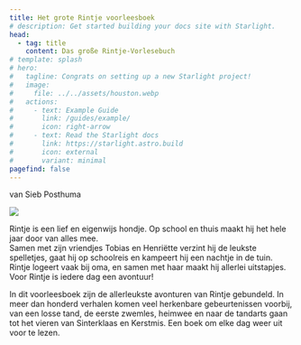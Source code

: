 ```yaml
---
title: Het grote Rintje voorleesboek
# description: Get started building your docs site with Starlight.
head:
  - tag: title
    content: Das große Rintje-Vorlesebuch
# template: splash
# hero:
#   tagline: Congrats on setting up a new Starlight project!
#   image:
#     file: ../../assets/houston.webp
#   actions:
#     - text: Example Guide
#       link: /guides/example/
#       icon: right-arrow
#     - text: Read the Starlight docs
#       link: https://starlight.astro.build
#       icon: external
#       variant: minimal
pagefind: false
---
```


van Sieb Posthuma

![](/cover.jpg)

Rintje is een lief en eigenwijs hondje. Op school en thuis maakt hij het hele jaar door van alles mee.  
Samen met zijn vriendjes Tobias en Henriëtte verzint hij de leukste spelletjes, gaat hij op schoolreis en kampeert hij een nachtje in de tuin. Rintje logeert vaak bij oma, en samen met haar maakt hij allerlei uitstapjes. Voor Rintje is iedere dag een avontuur!

In dit voorleesboek zijn de allerleukste avonturen van Rintje gebundeld. In meer dan honderd verhalen komen veel herkenbare gebeurtenissen voorbij, van een losse tand, de eerste zwemles, heimwee en naar de tandarts gaan tot het vieren van Sinterklaas en Kerstmis. Een boek om elke dag weer uit voor te lezen.
